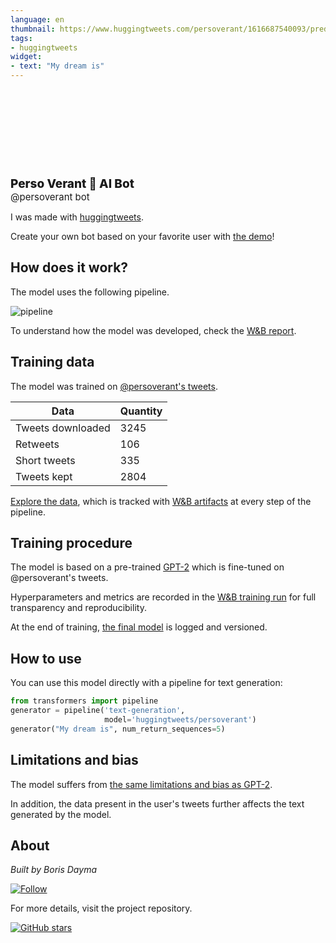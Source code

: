 ```yaml
---
language: en
thumbnail: https://www.huggingtweets.com/persoverant/1616687540093/predictions.png
tags:
- huggingtweets
widget:
- text: "My dream is"
---
```


<div>
<div style="width: 132px; height:132px; border-radius: 50%; background-size: cover; background-image: url('https://pbs.twimg.com/profile_images/1336360264816599045/cfhEnxC7_400x400.jpg')">
</div>
<div style="margin-top: 8px; font-size: 19px; font-weight: 800">Perso Verant 🤖 AI Bot </div>
<div style="font-size: 15px">@persoverant bot</div>
</div>

I was made with [huggingtweets](https://github.com/borisdayma/huggingtweets).

Create your own bot based on your favorite user with [the demo](https://colab.research.google.com/github/borisdayma/huggingtweets/blob/master/huggingtweets-demo.ipynb)!

## How does it work?

The model uses the following pipeline.

![pipeline](https://github.com/borisdayma/huggingtweets/blob/master/img/pipeline.png?raw=true)

To understand how the model was developed, check the [W&B report](https://wandb.ai/wandb/huggingtweets/reports/HuggingTweets-Train-a-Model-to-Generate-Tweets--VmlldzoxMTY5MjI).

## Training data

The model was trained on [@persoverant's tweets](https://twitter.com/persoverant).

| Data | Quantity |
| --- | --- |
| Tweets downloaded | 3245 |
| Retweets | 106 |
| Short tweets | 335 |
| Tweets kept | 2804 |

[Explore the data](https://wandb.ai/wandb/huggingtweets/runs/31i1riwh/artifacts), which is tracked with [W&B artifacts](https://docs.wandb.com/artifacts) at every step of the pipeline.

## Training procedure

The model is based on a pre-trained [GPT-2](https://huggingface.co/gpt2) which is fine-tuned on @persoverant's tweets.

Hyperparameters and metrics are recorded in the [W&B training run](https://wandb.ai/wandb/huggingtweets/runs/205cbqur) for full transparency and reproducibility.

At the end of training, [the final model](https://wandb.ai/wandb/huggingtweets/runs/205cbqur/artifacts) is logged and versioned.

## How to use

You can use this model directly with a pipeline for text generation:

```python
from transformers import pipeline
generator = pipeline('text-generation',
                     model='huggingtweets/persoverant')
generator("My dream is", num_return_sequences=5)
```

## Limitations and bias

The model suffers from [the same limitations and bias as GPT-2](https://huggingface.co/gpt2#limitations-and-bias).

In addition, the data present in the user's tweets further affects the text generated by the model.

## About

*Built by Boris Dayma*

[![Follow](https://img.shields.io/twitter/follow/borisdayma?style=social)](https://twitter.com/intent/follow?screen_name=borisdayma)

For more details, visit the project repository.

[![GitHub stars](https://img.shields.io/github/stars/borisdayma/huggingtweets?style=social)](https://github.com/borisdayma/huggingtweets)
